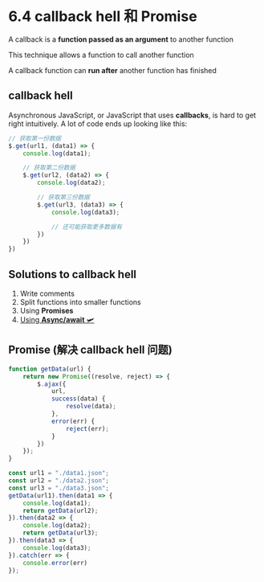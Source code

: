 # 6.4 callback hell 和 Promise

A callback is a **function passed as an argument** to another function

This technique allows a function to call another function

A callback function can **run after** another function has finished

## callback hell

Asynchronous JavaScript, or JavaScript that uses **callbacks**, is hard to get right intuitively. A lot of code ends up looking like this:

```javascript
// 获取第一份数据
$.get(url1, (data1) => {
    console.log(data1);

    // 获取第二份数据
    $.get(url2, (data2) => {
        console.log(data2);

        // 获取第三份数据
        $.get(url3, (data3) => {
            console.log(data3);

            // 还可能获取更多数据有
        })
    })
})
```

## Solutions to callback hell

1. Write comments
2. Split functions into smaller functions
3. Using **Promises**
4. [Using **Async/await** 🛩 ](../7.-yi-bu-jin-jie/7.3-async-await.md)

## Promise \(解决 callback hell 问题\)

```javascript
function getData(url) {
    return new Promise((resolve, reject) => {
        $.ajax({
            url,
            success(data) {
                resolve(data);
            },
            error(err) {
                reject(err);
            }
        })
    });
}

const url1 = "./data1.json";
const url2 = "./data2.json";
const url3 = "./data3.json";
getData(url1).then(data1 => {
    console.log(data1);
    return getData(url2);
}).then(data2 => {
    console.log(data2);
    return getData(url3);   
}).then(data3 => {
    console.log(data3);
}).catch(err => { 
    console.error(err)
});
```

